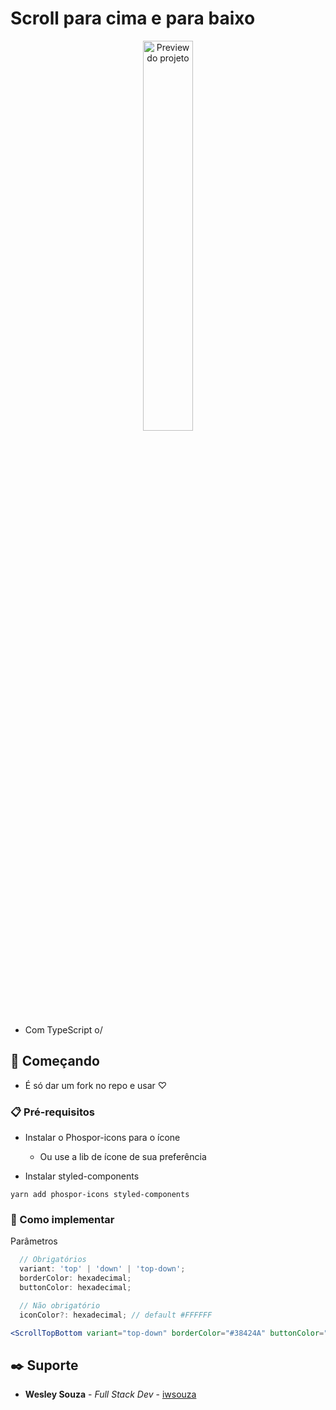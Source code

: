 # Scroll para cima e para baixo

<div align="center">
<img src="https://i.imgur.com/oXAndqI.gif" alt="Preview do projeto" width="40%"/>
</div>



- Com TypeScript o/


## 🚀 Começando

- É só dar um fork no repo e usar ♡

### 📋 Pré-requisitos

- Instalar o Phospor-icons para o ícone

  - Ou use a lib de ícone de sua preferência

- Instalar styled-components

```
yarn add phospor-icons styled-components
```

### 🔧 Como implementar

Parâmetros

```ts
  // Obrigatórios
  variant: 'top' | 'down' | 'top-down';
  borderColor: hexadecimal;
  buttonColor: hexadecimal;

  // Não obrigatório
  iconColor?: hexadecimal; // default #FFFFFF
```

```jsx
<ScrollTopBottom variant="top-down" borderColor="#38424A" buttonColor="#297784" iconColor="#FFFFFF">
```

## ✒️ Suporte

- **Wesley Souza** - _Full Stack Dev_ - [iwsouza](https://github.com/iwsouza)
